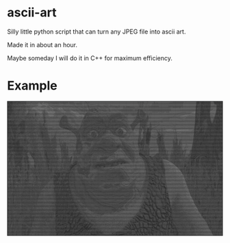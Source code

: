 # ascii-art

Silly little python script that can turn any JPEG file into ascii art. 

Made it in about an hour. 

Maybe someday I will do it in C++ for maximum efficiency. 

# Example
![](example.png)
